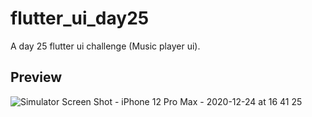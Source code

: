 # flutter_ui_day25

A day 25 flutter ui challenge (Music player ui).

## Preview

![Simulator Screen Shot - iPhone 12 Pro Max - 2020-12-24 at 16 41 25](https://user-images.githubusercontent.com/64217477/103085261-3b632200-4607-11eb-850c-50596316742a.png)
